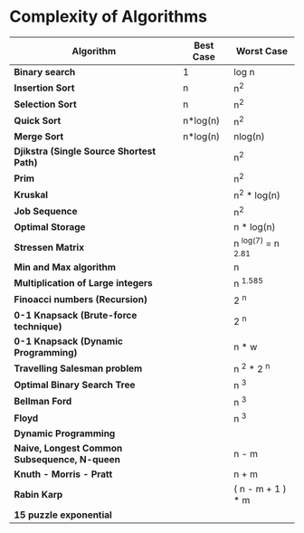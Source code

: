 # Complexity of Algorithms

Algorithm | Best Case | Worst Case
--- | --- | ---
**Binary search** | 1 | log n
**Insertion Sort** | n | n<sup>2</sup>
**Selection Sort** | n | n<sup>2</sup>
**Quick Sort** | n*log(n) | n<sup>2</sup>
**Merge Sort** | n*log(n) | nlog(n)
**Djikstra (Single Source Shortest Path)** | | n<sup>2</sup>
**Prim** | | n<sup>2</sup>
**Kruskal** | | n<sup>2</sup> * log(n)
**Job Sequence** | | n<sup>2</sup>
**Optimal Storage** | | n * log(n)
**Stressen Matrix** | | n <sup>log(7)</sup> =  n <sup>2.81</sup>
**Min and Max algorithm** | | n 
**Multiplication of Large integers** | | n <sup>1.585</sup>
**Finoacci numbers (Recursion)** | | 2 <sup>n</sup>
**0-1 Knapsack (Brute-force technique)** | | 2 <sup>n</sup>
**0-1 Knapsack (Dynamic Programming)** | | n * w
**Travelling Salesman problem** | | n <sup>2</sup> * 2 <sup>n</sup>
**Optimal Binary Search Tree** | | n <sup>3</sup>
**Bellman Ford** | | n <sup>3</sup>
**Floyd** | | n <sup>3</sup>
**Dynamic Programming** | | 
**Naive, Longest Common Subsequence, N-queen** | | n - m
**Knuth - Morris - Pratt** | | n + m
**Rabin Karp** | | ( n - m + 1 ) * m
**15 puzzle exponential** | | 
